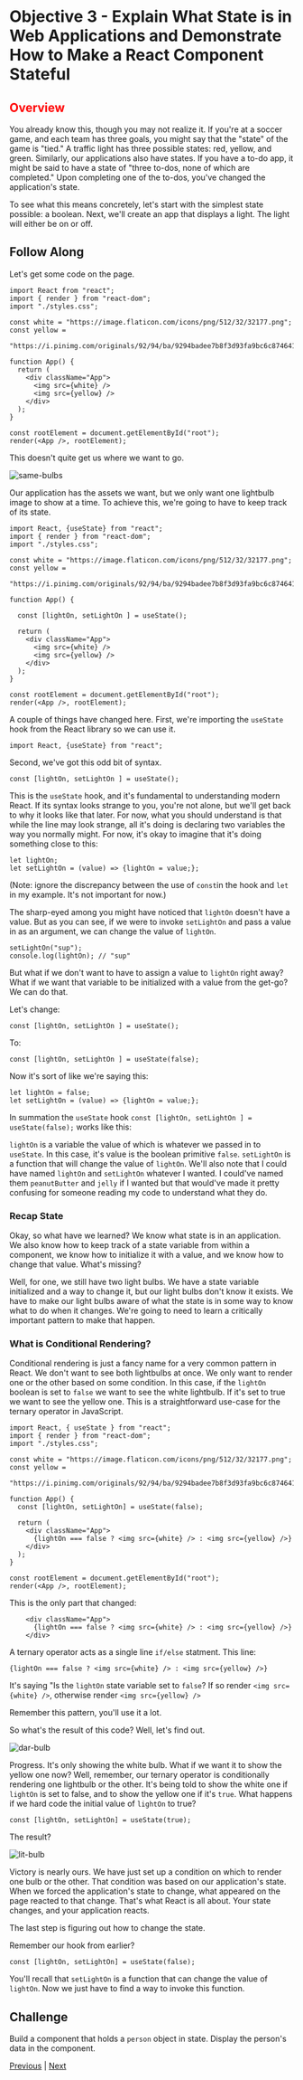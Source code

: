 # Objective 3 - Explain What State is in Web Applications and Demonstrate How to Make a React Component Stateful

## <span style="color:red">Overview</span>

You already know this, though you may not realize it. If you're at a soccer game, and each team has three goals, you might say that the "state" of the game is "tied." A traffic light has three possible states: red, yellow, and green. Similarly, our applications also have states. If you have a to-do app, it might be said to have a state of "three to-dos, none of which are completed." Upon completing one of the to-dos, you've changed the application's state.

To see what this means concretely, let's start with the simplest state possible: a boolean. Next, we'll create an app that displays a light. The light will either be on or off.

##  Follow Along

Let's get some code on the page.

```
import React from "react";
import { render } from "react-dom";
import "./styles.css";

const white = "https://image.flaticon.com/icons/png/512/32/32177.png";
const yellow =
  "https://i.pinimg.com/originals/92/94/ba/9294badee7b8f3d93fa9bc6c874641b2.png";

function App() {
  return (
    <div className="App">
      <img src={white} />
      <img src={yellow} />
    </div>
  );
}

const rootElement = document.getElementById("root");
render(<App />, rootElement);
```

This doesn't quite get us where we want to go.

![same-bulbs](same-bulbs.png)

Our application has the assets we want, but we only want one lightbulb image to show at a time. To achieve this, we're going to have to keep track of its state.

```
import React, {useState} from "react";
import { render } from "react-dom";
import "./styles.css";

const white = "https://image.flaticon.com/icons/png/512/32/32177.png";
const yellow =
  "https://i.pinimg.com/originals/92/94/ba/9294badee7b8f3d93fa9bc6c874641b2.png";

function App() {

  const [lightOn, setLightOn ] = useState();

  return (
    <div className="App">
      <img src={white} />
      <img src={yellow} />
    </div>
  );
}

const rootElement = document.getElementById("root");
render(<App />, rootElement);
```

A couple of things have changed here. First, we're importing the `useState` hook from the React library so we can use it.

```
import React, {useState} from "react";
```

Second, we've got this odd bit of syntax.

```
const [lightOn, setLightOn ] = useState();
```
This is the `useState` hook, and it's fundamental to understanding modern React. If its syntax looks strange to you, you're not alone, but we'll get back to why it looks like that later. For now, what you should understand is that while the line may look strange, all it's doing is declaring two variables the way you normally might. For now, it's okay to imagine that it's doing something close to this:

```
let lightOn;
let setLightOn = (value) => {lightOn = value;};
```
(Note: ignore the discrepancy between the use of `const`in the hook and `let` in my example. It's not important for now.)

The sharp-eyed among you might have noticed that `lightOn` doesn't have a value.
But as you can see, if we were to invoke `setLightOn` and pass a value in as an argument, we can change the value of `lightOn`.

```
setLightOn("sup");
console.log(lightOn); // "sup"
```

But what if we don't want to have to assign a value to `lightOn` right away? What if we want that variable to be initialized with a value from the get-go? We can do that.

Let's change:

```
const [lightOn, setLightOn ] = useState();
```

To:

```
const [lightOn, setLightOn ] = useState(false);
```

Now it's sort of like we're saying this:

```
let lightOn = false;
let setLightOn = (value) => {lightOn = value;};
```

In summation the `useState` hook `const [lightOn, setLightOn ] = useState(false);` works like this:

`lightOn` is a variable the value of which is whatever we passed in to `useState`. In this case, it's value is the boolean primitive `false`. `setLightOn` is a function that will change the value of `lightOn`. We'll also note that I could have named `lightOn` and `setLightOn` whatever I wanted. I could've named them `peanutButter` and `jelly` if I wanted but that would've made it pretty confusing for someone reading my code to understand what they do.

### Recap State

Okay, so what have we learned? We know what state is in an application. We also know how to keep track of a state variable from within a component, we know how to initialize it with a value, and we know how to change that value. What's missing?

Well, for one, we still have two light bulbs. We have a state variable initialized and a way to change it, but our light bulbs don't know it exists. We have to make our light bulbs aware of what the state is in some way to know what to do when it changes. We're going to need to learn a critically important pattern to make that happen.

### What is Conditional Rendering?

Conditional rendering is just a fancy name for a very common pattern in React. We don't want to see both lightbulbs at once. We only want to render one or the other based on some condition. In this case, if the `lightOn` boolean is set to `false` we want to see the white lightbulb. If it's set to true we want to see the yellow one. This is a straightforward use-case for the ternary operator in JavaScript.

```
import React, { useState } from "react";
import { render } from "react-dom";
import "./styles.css";

const white = "https://image.flaticon.com/icons/png/512/32/32177.png";
const yellow =
  "https://i.pinimg.com/originals/92/94/ba/9294badee7b8f3d93fa9bc6c874641b2.png";

function App() {
  const [lightOn, setLightOn] = useState(false);

  return (
    <div className="App">
      {lightOn === false ? <img src={white} /> : <img src={yellow} />}
    </div>
  );
}

const rootElement = document.getElementById("root");
render(<App />, rootElement);
```

This is the only part that changed:
```
    <div className="App">
      {lightOn === false ? <img src={white} /> : <img src={yellow} />}
    </div>
```

A ternary operator acts as a single line `if/else` statment. This line:

`{lightOn === false ? <img src={white} /> : <img src={yellow} />}`

It's saying "Is the `lightOn` state variable set to `false`? If so render `<img src={white} />`, otherwise render `<img src={yellow} />`

Remember this pattern, you'll use it a lot.

So what's the result of this code? Well, let's find out.

![dar-bulb](dark-bulb.png)

Progress. It's only showing the white bulb. What if we want it to show the yellow one now? Well, remember, our ternary operator is conditionally rendering one lightbulb or the other. It's being told to show the white one if `lightOn` is set to false, and to show the yellow one if it's `true`. What happens if we hard code the initial value of `lightOn` to true?

`const [lightOn, setLightOn] = useState(true);`

The result?

![lit-bulb](lit-bulb.png)

Victory is nearly ours. We have just set up a condition on which to render one bulb or the other. That condition was based on our application's state. When we forced the application's state to change, what appeared on the page reacted to that change. That's what React is all about. Your state changes, and your application reacts.

The last step is figuring out how to change the state.

Remember our hook from earlier?

`const [lightOn, setLightOn] = useState(false);`

You'll recall that `setLightOn` is a function that can change the value of `lightOn`. Now we just have to find a way to invoke this function.

## Challenge

Build a component that holds a `person` object in state. Display the person's data in the component.



[Previous](./Object_2.md) | [Next](./Object_4.md)


